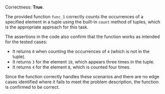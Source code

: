 Correctness: **True**.

The provided function `func_1` correctly counts the occurrences of a specified element in a tuple using the built-in `count` method of tuples, which is the appropriate approach for this task. 

The assertions in the code also confirm that the function works as intended for the tested cases:
- It returns `0` when counting the occurrences of `4` (which is not in the tuple).
- It returns `3` for the element `10`, which appears three times in the tuple.
- It returns `4` for the element `8`, which is counted four times.

Since the function correctly handles these scenarios and there are no edge cases identified where it fails to meet the problem description, the function is confirmed to be correct.